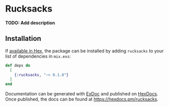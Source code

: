 # Rucksacks

**TODO: Add description**

## Installation

If [available in Hex](https://hex.pm/docs/publish), the package can be installed
by adding `rucksacks` to your list of dependencies in `mix.exs`:

```elixir
def deps do
  [
    {:rucksacks, "~> 0.1.0"}
  ]
end
```

Documentation can be generated with [ExDoc](https://github.com/elixir-lang/ex_doc)
and published on [HexDocs](https://hexdocs.pm). Once published, the docs can
be found at <https://hexdocs.pm/rucksacks>.

